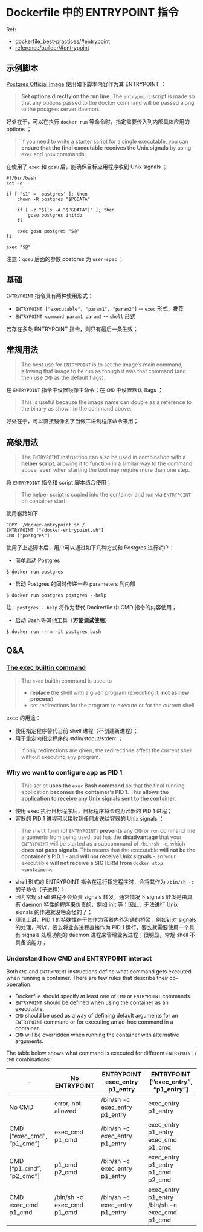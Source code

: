 # Dockerfile 中的 ENTRYPOINT 指令

Ref:

- [dockerfile_best-practices/#entrypoint](https://docs.docker.com/develop/develop-images/dockerfile_best-practices/#entrypoint)
- [reference/builder/#entrypoint](https://docs.docker.com/engine/reference/builder/#entrypoint)

## 示例脚本

[Postgres Official Image](https://hub.docker.com/_/postgres/) 使用如下脚本内容作为其 ENTRYPOINT ：

> **Set options directly on the run line**. The `entrypoint` script is made so that any options passed to the docker command will be passed along to the postgres server daemon.

好处在于，可以在执行 `docker run` 等命令时，指定需要传入到内部具体应用的 options ；

> If you need to write a starter script for a single executable, you can **ensure that the final executable receives the Unix signals** by using `exec` and `gosu` commands:

在使用了 `exec` 和 `gosu` 后，能确保目标应用程序收到 Unix signals ；

```
#!/bin/bash
set -e

if [ "$1" = 'postgres' ]; then
    chown -R postgres "$PGDATA"

    if [ -z "$(ls -A "$PGDATA")" ]; then
        gosu postgres initdb
    fi

    exec gosu postgres "$@"
fi

exec "$@"
```

注意：`gosu` 后面的参数 postgres 为 `user-spec` ；

## 基础

`ENTRYPOINT` 指令具有两种使用形式：

- `ENTRYPOINT ["executable", "param1", "param2"]` -- `exec` 形式，推荐
- `ENTRYPOINT command param1 param2` -- `shell` 形式

若存在多条 ENTRYPOINT 指令，则只有最后一条生效；

## 常规用法

> The best use for `ENTRYPOINT` is to set the image’s main command, allowing that image to be run as though it was that command (and then use `CMD` as the default flags).

在 `ENTRYPOINT` 指令中设置镜像主命令；在 `CMD` 中设置默认 flags ；

> This is useful because the image name can double as a reference to the binary as shown in the command above.

好处在于，可以直接镜像名字当做二进制程序命令来用；

## 高级用法

> The `ENTRYPOINT` instruction can also be used in combination with a **helper script**, allowing it to function in a similar way to the command above, even when starting the tool may require more than one step.

将 `ENTRYPOINT` 指令和 script 脚本结合使用；

> The helper script is copied into the container and run via `ENTRYPOINT` on container start:

使用套路如下

```
COPY ./docker-entrypoint.sh /
ENTRYPOINT ["/docker-entrypoint.sh"]
CMD ["postgres"]
```

使用了上述脚本后，用户可以通过如下几种方式和 Postgres 进行销户：

- 简单启动 Postgres

```
$ docker run postgres
```

- 启动 Postgres 的同时传递一些 parameters 到内部

```
$ docker run postgres postgres --help
```

注：`postgres --help` 将作为替代 Dockerfile 中 CMD 指令的内容使用；

- 启动 Bash 等其他工具（**方便调试使用**）

```
$ docker run --rm -it postgres bash
```

## Q&A

### [The exec builtin command](http://wiki.bash-hackers.org/commands/builtin/exec)

> The `exec` builtin command is used to
>
> - **replace** the shell with a given program (executing it, **not as new process**)
> - set redirections for the program to execute or for the current shell

exec 的用途：

- 使用指定程序替代当前 shell 进程（不创建新进程）；
- 用于重定向指定程序的 stdin/stdout/stderr ；

> If only redirections are given, the redirections affect the current shell without executing any program.

### Why we want to configure app as PID 1

> This script **uses the `exec` Bash command** so that the final running application **becomes the container’s PID 1**. This **allows the application to receive any Unix signals sent to the container**.

- 使用 exec 执行目标程序后，目标程序将会成为容器的 PID 1 进程；
- 容器的 PID 1 进程可以接收到任何发送给容器的 Unix signals ；

> The `shell` form (of `ENTRYPOINT`) **prevents** any `CMD` or `run` command line arguments from being used, but has the **disadvantage** that your `ENTRYPOINT` will be started as a subcommand of `/bin/sh -c`, which **does not pass signals**. This means that the executable **will not be the container’s PID 1** - and **will not receive Unix signals** - so your executable **will not receive a SIGTERM from `docker stop <container>`**.

- shell 形式的 ENTRYPOINT 指令在运行指定程序时，会将其作为 `/bin/sh -c` 的子命令（子进程）；
- 因为常规 shell 进程不会负责 signals 转发，通常情况下 signals 转发是由具有 daemon 特性的程序来负责的，例如 init 等；因此，无法进行 Unix signals 的传递就没啥奇怪的了；
- 理论上讲，PID 1 的特殊性在于其作为容器内外沟通的桥梁，例如针对 signals 的处理，所以，要么将业务进程直接作为 PID 1 运行，要么就需要使用一个具有 signals 处理功能的 daemon 进程来管理业务进程；很明显，常规 shell 不具备该能力；


### Understand how CMD and ENTRYPOINT interact

Both `CMD` and `ENTRYPOINT` instructions define what command gets executed when running a container. There are few rules that describe their co-operation.

- Dockerfile should specify at least one of `CMD` or `ENTRYPOINT` commands.
- `ENTRYPOINT` should be defined when using the container as an executable.
- `CMD` should be used as a way of defining default arguments for an `ENTRYPOINT` command or for executing an ad-hoc command in a container.
- `CMD` will be overridden when running the container with alternative arguments.

The table below shows what command is executed for different `ENTRYPOINT` / `CMD` combinations:

| - | No ENTRYPOINT | ENTRYPOINT exec_entry p1_entry | ENTRYPOINT [“exec_entry”, “p1_entry”] |
| -- | -- | -- | -- |
| No CMD | error, not allowed | /bin/sh -c exec_entry p1_entry | exec_entry p1_entry |
| CMD [“exec_cmd”, “p1_cmd”] | exec_cmd p1_cmd | /bin/sh -c exec_entry p1_entry    | exec_entry p1_entry exec_cmd p1_cmd |
| CMD [“p1_cmd”, “p2_cmd”] | p1_cmd p2_cmd | /bin/sh -c exec_entry p1_entry | exec_entry p1_entry p1_cmd p2_cmd |
| CMD exec_cmd p1_cmd | /bin/sh -c exec_cmd p1_cmd | /bin/sh -c exec_entry p1_entry | exec_entry p1_entry /bin/sh -c exec_cmd p1_cmd |

